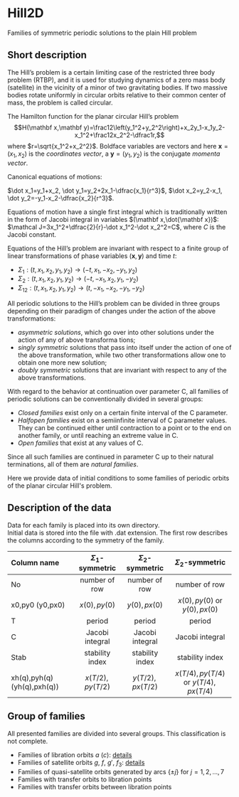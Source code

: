 # Hill2D
 Families of symmetric periodic solutions to the plain Hill problem

## Short description 

The Hill’s problem is a certain limiting case of the restricted three body problem (RTBP), and it is 
used for studying dynamics of a zero mass body (satellite) in the vicinity of a minor of two gravitating bodies. 
If two massive bodies rotate uniformly in circular orbits relative to their common center of mass, the problem 
is called circular. 

The Hamilton function for the planar circular Hill’s problem  
$$H(\mathbf x,\mathbf y)=\frac12\left(y_1^2+y_2^2\right)+x_2y_1-x_1y_2-x_1^2+\frac12x_2^2-\dfrac1r,$$ 
where $r=\sqrt{x_1^2+x_2^2}$.
Boldface variables are vectors and here $\mathbf x=(x_1,x_2)$ is the *coordinates vector*, а $\mathbf y=(y_1,y_2)$ is the conjugate *momenta vector*.

Canonical equations of motions: 

$\dot x_1=y_1+x_2, \dot y_1=y_2+2x_1-\dfrac{x_1}{r^3}$, $\dot x_2=y_2-x_1, \dot y_2=-y_1-x_2-\dfrac{x_2}{r^3}$.

Equations of motion have a single first integral 
which is traditionally written in the form of Jacobi 
integral in variables $(\mathbf x,\dot{\mathbf x})$:
$\mathcal J=3x_1^2+\dfrac{2}{r}-\dot x_1^2-\dot x_2^2=C$, 
where $C$ is the Jacobi constant.

Equations of the Hill’s problem are invariant 
with respect to a finite group of linear transformations 
of phase variables $(\mathbf х,\mathbf у)$ and time $t$: 

* $\Sigma_1: (t,x_1,x_2,y_1,y_2)\to(-t,x_1,-x_2,-y_1,y_2)$
* $\Sigma_2: (t,x_1,x_2,y_1,y_2)\to(-t,-x_1,x_2,y_1,-y_2)$
* $\Sigma_{12}: (t,x_1,x_2,y_1,y_2)\to(t,-x_1,-x_2,-y_1,-y_2)$

All periodic solutions to the Hill’s problem can be divided in three groups depending on their paradigm 
of changes under the action of the above transformations:

* *asymmetric solutions*, which go over into other 
solutions under the action of any of above transforma 
tions;
* *singly symmetric* solutions that pass into itself under 
the action of one of the above transformation, while 
two other transformations allow one to obtain one 
more new solution;
* *doubly symmetric* solutions that are invariant with 
respect to any of the above transformations.

With regard to the behavior  at 
continuation over parameter С, all families of periodic 
solutions can be conventionally divided in several 
groups: 

* *Closed families* exist only on a certain finite interval 
of the С parameter.
* *Halfopen families* exist on a semiinfinite interval 
of С parameter values. They can be continued either 
until contraction to a point or to the end on another 
family, or until reaching an extreme value in С.
* *Open families* that exist at any values of С.

Since all such families are continued in parameter 
С up to their natural terminations, all of them are *natural families*.

Here we provide data of initial conditions to some families of periodic orbits of the planar circular Hill's problem. 

## Description of the data
Data for each family is placed into its own directory.  
Initial data is stored into the file with .dat extension. 
The first row describes the columns according to the symmetry of the family.


| Column name | $\Sigma_1$-symmetric | $\Sigma_2$-symmetric | $\Sigma_2$-symmetric | 
|:------------|:--------------------:|:--------------------:|:-------------------:|
| No          | number of row        | number of row        | number of row        |
| x0,py0 (y0,px0)     | $x(0), py(0)$        | $y(0), px(0)$        | $x(0), py(0)$ or $y(0), px(0)$        |
| T           | period               | period               | period               |  
| C           | Jacobi integral | Jacobi integral | Jacobi integral |
| Stab        | stability index | stability index | stability index |
| xh(q),pyh(q) (yh(q),pxh(q))| $x(T/2), py(T/2)$        | $y(T/2), px(T/2)$     |$x(T/4), py(T/4)$ or $y(T/4), px(T/4)$     |

## Group of families
All presented families are divided into several groups. This classification is not complete.

* Families of libration orbits $a$ ($c$): [details](./Hill2D/Libration/a/README.md)
* Families of satellite orbits $g$, $f$, $g'$, $f_3$: [details](./Hill2D/Satellite/README.md)
* Families of quasi-satellite orbits generated by arcs $\{\pm j\}$ for $j=1,2,\dots,7$
* Families with transfer orbits to libration points
* Families with transfer orbits between libration points


